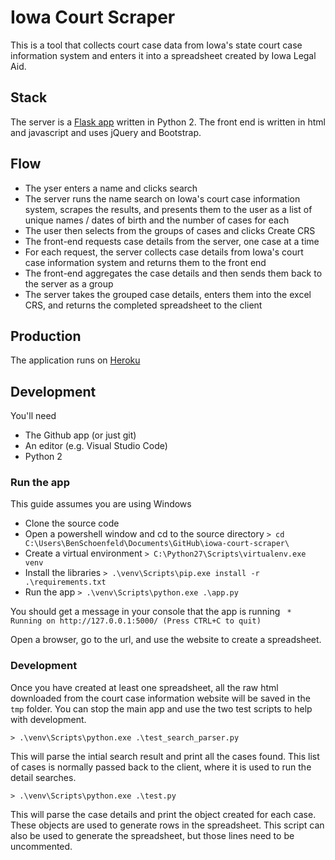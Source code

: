# Iowa Court Scraper

This is a tool that collects court case data from Iowa's state court case information system and enters it into a spreadsheet created by Iowa Legal Aid.

## Stack

The server is a [Flask app](https://flask.palletsprojects.com/en/1.1.x/) written in Python 2. The front end is written in html and javascript and uses jQuery and Bootstrap.

## Flow

* The yser enters a name and clicks search
* The server runs the name search on Iowa's court case information system, scrapes the results, and presents them to the user as a list of unique names / dates of birth and the number of cases for each
* The user then selects from the groups of cases and clicks Create CRS
* The front-end requests case details from the server, one case at a time
* For each request, the server collects case details from Iowa's court case information system and returns them to the front end
* The front-end aggregates the case details and then sends them back to the server as a group
* The server takes the grouped case details, enters them into the excel CRS, and returns the completed spreadsheet to the client

## Production

The application runs on [Heroku](https://www.heroku.com/)

## Development

You'll need

* The Github app (or just git)
* An editor (e.g. Visual Studio Code)
* Python 2

### Run the app

This guide assumes you are using Windows

* Clone the source code
* Open a powershell window and cd to the source directory
`> cd C:\Users\BenSchoenfeld\Documents\GitHub\iowa-court-scraper\`
* Create a virtual environment
`> C:\Python27\Scripts\virtualenv.exe venv`
* Install the libraries
`> .\venv\Scripts\pip.exe install -r .\requirements.txt`
* Run the app
`> .\venv\Scripts\python.exe .\app.py`

You should get a message in your console that the app is running
` * Running on http://127.0.0.1:5000/ (Press CTRL+C to quit)`

Open a browser, go to the url, and use the website to create a spreadsheet.

### Development

Once you have created at least one spreadsheet, all the raw html downloaded from the court case information website will be saved in the `tmp` folder. You can stop the main app and use the two test scripts to help with development.

`> .\venv\Scripts\python.exe .\test_search_parser.py`

This will parse the intial search result and print all the cases found. This list of cases is normally passed back to the client, where it is used to run the detail searches.

`> .\venv\Scripts\python.exe .\test.py`

This will parse the case details and print the object created for each case. These objects are used to generate rows in the spreadsheet. This script can also be used to generate the spreadsheet, but those lines need to be uncommented.
